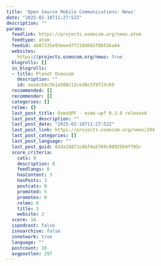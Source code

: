 ```yaml
---
title: 'Open Source Mobile Communications: News'
date: "2025-02-18T11:27:52Z"
description: ""
params:
  feedlink: https://projects.osmocom.org/news.atom
  feedtype: atom
  feedid: ab87335e93eee47f210d665f8b556a44
  websites:
    https://projects.osmocom.org/news: true
  blogrolls: []
  in_blogrolls:
  - title: Planet Osmocom
    description: ""
    id: aea4c68c5b1a508c12ced8c5f9f23c69
  recommended: []
  recommender: []
  categories: []
  relme: {}
  last_post_title: OsmoUPF - osmo-upf 0.3.0 released
  last_post_description: ""
  last_post_date: "2025-02-18T11:27:52Z"
  last_post_link: https://projects.osmocom.org/news/294
  last_post_categories: []
  last_post_language: ""
  last_post_guid: 81da18871c8bf4a5769c9092569ff05c
  score_criteria:
    cats: 0
    description: 0
    feedlangs: 0
    hasContent: 3
    hasPosts: 3
    postcats: 0
    promoted: 5
    promotes: 0
    relme: 0
    title: 3
    website: 2
  score: 16
  ispodcast: false
  isnoarchive: false
  innetwork: true
  language: ""
  postcount: 10
  avgpostlen: 297
---
```

